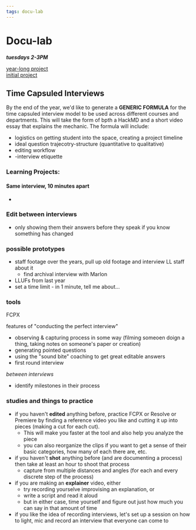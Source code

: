 ```yaml
---
tags: docu-lab
---
```


# Docu-lab 
***tuesdays 2-3PM***

[year-long project](Time-Capsuled-Interviews)   
[initial project](same-interview,-10-minutes-apart)

## Time Capsuled Interviews

By the end of the year, we'd like to generate a **GENERIC FORMULA** for the time capsuled interview model to be used across different courses and departments. This will take the form of bpth a HackMD and a short video essay that explains the mechanic. The formula will include:

- logistics on getting student into the space, creating a project timeline
- ideal question trajecotry-structure (quantitative to qualitative)
- editing workflow
- -interview etiquette


### Learning Projects:

#### Same interview, 10 minutes apart

- 


### Edit between interviews
- only showing them their answers before they speak if you know something has changed 


### possible prototypes
- staff footage over the years, pull up old footage and interview LL staff about it
    - find archival interview with Marlon 
- LLUFs from last year
- set a time limit - in 1 minute, tell me about...

### tools
FCPX

    

features of "conducting the perfect interview"

- observing & capturing process in some way (filming someoen doign a thing, taking notes on someone's paper or creation)
- generating pointed questions
- using the "sound bite" coaching to get great editable answers
- first round interview

*between interviews*
- identify milestones in their process 


### studies and things to practice
- if you haven't **edited** anything before, practice FCPX or Resolve or Premiere by finding a reference video you like and cutting it up into pieces (making a cut for each cut). 
    - This will make you faster at the tool and also help you analyze the piece
    - you can also reorganize the clips if you want to get a sense of their basic categories, how many of each there are, etc.
- if you haven't **shot** anything before (and are documenting a process) then take at least an hour to shoot that process
    - capture from multiple distances and angles (for each and every discrete step of the process)
- if you are making an **explainer** video, either
    - try recording yourselve improvising an explanation, or
    - write a script and read it aloud
    - but in either case, time yourself and figure out just how much you can say in that amount of time
- if you like the idea of recording interviews, let's set up a session on how to light, mic and record an interview that everyone can come to
